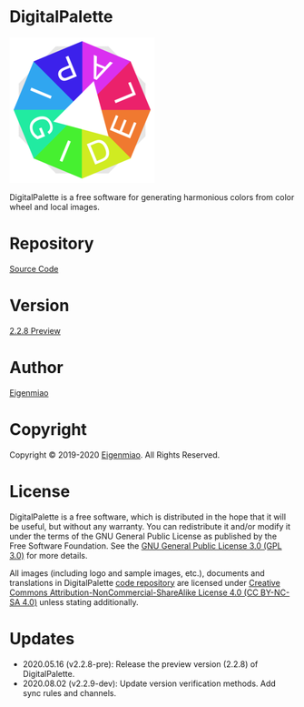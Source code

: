 # DigitalPalette
![DigitalPalette](src/main/icons/full/icon_full_256.png)

DigitalPalette is a free software for generating harmonious colors from color wheel and local images.

# Repository
[Source Code](https://github.com/liujiacode/DigitalPalette)

# Version
[2.2.8 Preview](https://github.com/liujiacode/DigitalPalette/releases/tag/v2.2.8-pre)

# Author
[Eigenmiao](mailto:eigenmiao@outlook.com)

# Copyright
Copyright © 2019-2020 [Eigenmiao](mailto:eigenmiao@outlook.com). All Rights Reserved.

# License
DigitalPalette is a free software, which is distributed in the hope that it will be useful, but without any warranty. You can redistribute it and/or modify it under the terms of the GNU General Public License as published by the Free Software Foundation. See the [GNU General Public License 3.0 (GPL 3.0)](https://www.gnu.org/licenses/) for more details.

All images (including logo and sample images, etc.), documents and translations in DigitalPalette [code repository](https://github.com/liujiacode/DigitalPalette) are licensed under [Creative Commons Attribution-NonCommercial-ShareAlike License 4.0 (CC BY-NC-SA 4.0)](https://creativecommons.org/licenses/by-nc-sa/4.0/) unless stating additionally.

# Updates
* 2020.05.16 (v2.2.8-pre): Release the preview version (2.2.8) of DigitalPalette.
* 2020.08.02 (v2.2.9-dev): Update version verification methods. Add sync rules and channels.
